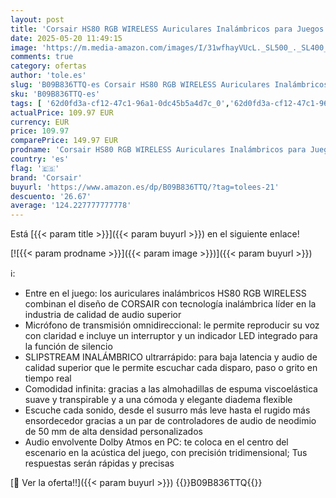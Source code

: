 ```yaml
---
layout: post
title: 'Corsair HS80 RGB WIRELESS Auriculares Inalámbricos para Juegos Multiplataforma RGB - Dolby Atmos - Micrófono Omnidireccional - Compatible con iCUE - PC  Mac  PS5  PS4 - Carbono'
date: 2025-05-20 11:49:15
image: 'https://m.media-amazon.com/images/I/31wfhayVUcL._SL500_._SL400_.jpg'
comments: true
category: ofertas
author: 'tole.es'
slug: 'B09B836TTQ-es Corsair HS80 RGB WIRELESS Auriculares Inalámbricos para...'
sku: 'B09B836TTQ-es'
tags: [ '62d0fd3a-cf12-47c1-96a1-0dc45b5a4d7c_0','62d0fd3a-cf12-47c1-96a1-0dc45b5a4d7c_7201','749d7d8e-47fd-431e-8b51-348b70f767e2_0','749d7d8e-47fd-431e-8b51-348b70f767e2_101','856628d6-bd06-44c9-8556-c5cb75f77e2b_0','856628d6-bd06-44c9-8556-c5cb75f77e2b_3701','856628d6-bd06-44c9-8556-c5cb75f77e2b_8201','Accesorios','Accesorios para PS4, Xbox One y Nintendo Switch','Accesorios para PlayStation 4','Accessories  gaming','Arborist Merchandising Root','Auriculares gaming con micrófono para PlayStation 4','Electrónica','Hardware y juegos para PlayStation 4','Informática','Los favoritos de nuestros clientes: Electrónica','Self Service','Special Features Stores','Videojuegos','corsair','ps4','ps5','🇪🇸', ]
actualPrice: 109.97 EUR
currency: EUR
price: 109.97
comparePrice: 149.97 EUR
prodname: 'Corsair HS80 RGB WIRELESS Auriculares Inalámbricos para Juegos Multiplataforma RGB - Dolby Atmos - Micrófono Omnidireccional - Compatible con iCUE - PC  Mac  PS5  PS4 - Carbono'
country: 'es'
flag: '🇪🇸'
brand: 'Corsair'
buyurl: 'https://www.amazon.es/dp/B09B836TTQ/?tag=tolees-21'
descuento: '26.67'
average: '124.227777777778'
---
```


Está [{{< param title >}}]({{< param buyurl >}}) en el siguiente enlace!

[![{{< param prodname >}}]({{< param image >}})]({{< param buyurl >}})

ℹ️:

- Entre en el juego: los auriculares inalámbricos HS80 RGB WIRELESS combinan el diseño de CORSAIR con tecnología inalámbrica líder en la industria de calidad de audio superior
- Micrófono de transmisión omnidireccional: le permite reproducir su voz con claridad e incluye un interruptor y un indicador LED integrado para la función de silencio
- SLIPSTREAM INALÁMBRICO ultrarrápido: para baja latencia y audio de calidad superior que le permite escuchar cada disparo, paso o grito en tiempo real
- Comodidad infinita: gracias a las almohadillas de espuma viscoelástica suave y transpirable y a una cómoda y elegante diadema flexible
- Escuche cada sonido, desde el susurro más leve hasta el rugido más ensordecedor gracias a un par de controladores de audio de neodimio de 50 mm de alta densidad personalizados
- Audio envolvente Dolby Atmos en PC: te coloca en el centro del escenario en la acústica del juego, con precisión tridimensional; Tus respuestas serán rápidas y precisas

[🛒 Ver la oferta!!]({{< param buyurl >}})
{{<world>}}B09B836TTQ{{</world>}}
